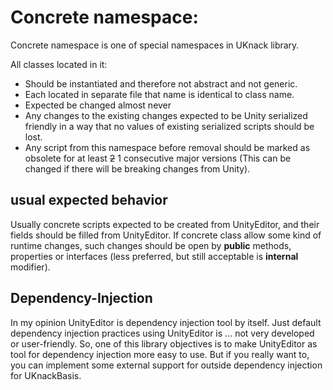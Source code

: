 
# Concrete namespace:

Concrete namespace is one of special namespaces in UKnack library.

All classes located in it:
- Should be instantiated and therefore not abstract and not generic.
- Each located in separate file that name is identical to class name. 
- Expected be changed almost never
- Any changes to the existing changes expected to be Unity serialized friendly in a way that no values of existing serialized scripts should be lost.
- Any script from this namespace before removal should be marked as obsolete for at least ~~2~~ 1 consecutive major versions (This can be changed if there will be breaking changes from Unity).

## usual expected behavior

Usually concrete scripts expected to be created from UnityEditor, and their fields should be filled from UnityEditor.
If concrete class allow some kind of runtime changes, such changes should be open by <b>public</b> methods, properties or interfaces (less preferred, but still acceptable is <b>internal</b> modifier).

## Dependency-Injection

In my opinion UnityEditor is dependency injection tool by itself. Just default dependency injection practices using UnityEditor is ... not very developed or user-friendly. So, one of this library objectives is to make UnityEditor as tool for dependency injection more easy to use. But if you really want to, you can implement some external support for outside dependency injection for UKnackBasis.